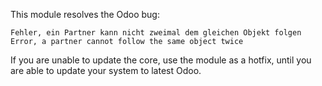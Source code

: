 This module resolves the Odoo bug:

`Fehler, ein Partner kann nicht zweimal dem gleichen Objekt folgen`
`Error, a partner cannot follow the same object twice`

If you are unable to update the core, use the module as a hotfix, until you are able to update your system to latest Odoo.
